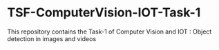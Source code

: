 # TSF-ComputerVision-IOT-Task-1
This repository contains the Task-1 of Computer Vision and IOT : Object detection in images and videos
